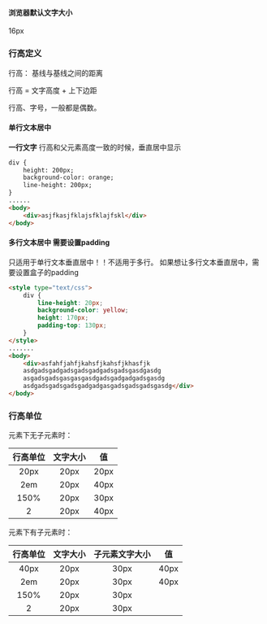 #### 浏览器默认文字大小
16px

### 行高定义
行高： 基线与基线之间的距离  

行高 = 文字高度 + 上下边距

行高、字号，一般都是偶数。

#### 单行文本居中
**一行文字** 行高和父元素高度一致的时候，垂直居中显示

```html
div {
    height: 200px;
    background-color: orange;
    line-height: 200px;
}
......
<body>
    <div>asjfkasjfklajsfklajfskl</div>
</body>
```

#### 多行文本居中 需要设置padding
只适用于单行文本垂直居中！！不适用于多行。如果想让多行文本垂直居中，需要设置盒子的padding  

```html
<style type="text/css">
    div {
        line-height: 20px;
        background-color: yellow;
        height: 170px;
        padding-top: 130px;
    }
</style>
.......
<body>
    <div>asfahfjahfjkahsfjkahsfjkhasfjk
    asdgadsgadgadsgadsgadgadsgadsgasdgasdg
    asgadsgadsgasgasgasdgadsgadgadgadsgasdg
    asdgadsgadsgadsgadgadgasgadsgadsgadsgasdg</div>
</body>
```

### 行高单位
元素下无子元素时：  

| 行高单位 | 文字大小 | 值 |
| :---: | :---: | :---: |
| 20px | 20px | 20px |
| 2em | 20px | 40px |
| 150% | 20px | 30px |
| 2 | 20px | 40px |  


元素下有子元素时：  

| 行高单位 | 文字大小 | 子元素文字大小 | 值 |
| :---: | :---: | :---: | :---: |
| 40px | 20px | 30px | 40px |
| 2em | 20px | 30px | 40px |
| 150% | 20px | 30px |
| 2 | 20px | 30px |  


